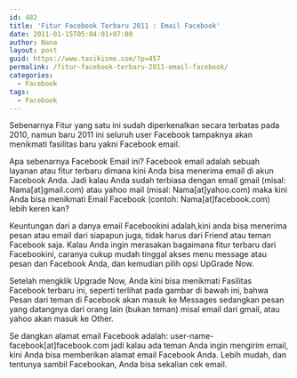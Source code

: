 ```yaml
---
id: 482
title: 'Fitur Facebook Terbaru 2011 : Email Facebook'
date: 2011-01-15T05:04:01+07:00
author: Nana
layout: post
guid: https://www.tasikisme.com/?p=457
permalink: /fitur-facebook-terbaru-2011-email-facebook/
categories:
  - Facebook
tags:
  - Facebook
---
```

Sebenarnya Fitur yang satu ini sudah diperkenalkan secara terbatas pada 2010, namun baru 2011 ini seluruh user Facebook tampaknya akan menikmati fasilitas baru yakni Facebook email.

Apa sebenarnya Facebook Email ini? Facebook email adalah sebuah layanan atau fitur terbaru dimana kini Anda bisa menerima email di akun Facebook Anda. Jadi kalau Anda sudah terbiasa dengan email gmail (misal: Nama[at]gmail.com) atau yahoo mail (misal: Nama[at]yahoo.com) maka kini Anda bisa menikmati Email Facebook (contoh: Nama[at]facebook.com) lebih keren kan?

Keuntungan dari a danya email Facebookini adalah,kini anda bisa menerima pesan atau email dari siapapun juga, tidak harus dari Friend atau teman Facebook saja. Kalau Anda ingin merasakan bagaimana fitur terbaru dari Facebookini, caranya cukup mudah tinggal akses menu message atau pesan dan Facebook Anda, dan kemudian pilih opsi UpGrade Now.

Setelah mengklik Upgrade Now, Anda kini bisa menikmati Fasilitas Facebook terbaru ini, seperti terlihat pada gambar di bawah ini, bahwa Pesan dari teman di Facebook akan masuk ke Messages sedangkan pesan yang datangnya dari orang lain (bukan teman) misal email dari gmail, atau yahoo akan masuk ke Other.

Se dangkan alamat email Facebook adalah: user-name-facebook[at]facebook.com jadi kalau ada teman Anda ingin mengirim email, kini Anda bisa memberikan alamat email Facebook Anda. Lebih mudah, dan tentunya sambil Facebookan, Anda bisa sekalian cek email.